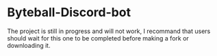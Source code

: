 # Byteball-Discord-bot
The project is still in progress and will not work, I recommand that users should wait for this one to be completed before making a fork or downloading it.

